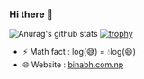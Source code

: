 ### Hi there 👋

![Anurag's github stats](https://github-readme-stats.vercel.app/api?username=Binabh&count_private=true&show_icons=true)
[![trophy](https://github-profile-trophy.vercel.app/?username=Binabh)](https://github.com/ryo-ma/github-profile-trophy)

- ⚡ Math fact : log(😅) = 💧log(😄)
- 🌐 Website : [binabh.com.np](https://binabh.com.np)
<!--
**Binabh/Binabh** is a ✨ _special_ ✨ repository because its `README.md` (this file) appears on your GitHub profile.

Here are some ideas to get you started:

- 🔭 I’m currently working on ...
- 🌱 I’m currently learning ...
- 👯 I’m looking to collaborate on ...
- 🤔 I’m looking for help with ...
- 💬 Ask me about ...
- 📫 How to reach me: ...
- 😄 Pronouns: ...
- ⚡ Fun fact: ...
-->
